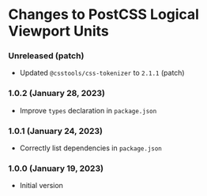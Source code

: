 # Changes to PostCSS Logical Viewport Units

### Unreleased (patch)

- Updated `@csstools/css-tokenizer` to `2.1.1` (patch)

### 1.0.2 (January 28, 2023)

- Improve `types` declaration in `package.json`

### 1.0.1 (January 24, 2023)

- Correctly list dependencies in `package.json`

### 1.0.0 (January 19, 2023)

- Initial version
